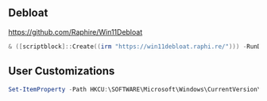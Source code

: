 
## Debloat
https://github.com/Raphire/Win11Debloat

``` powershell
& ([scriptblock]::Create((irm "https://win11debloat.raphi.re/"))) -RunDefaults -Silent
```


## User Customizations

``` powershell
Set-ItemProperty -Path HKCU:\SOFTWARE\Microsoft\Windows\CurrentVersion\Themes\Personalize -Name SystemUsesLightTheme -Value 0 -Type Dword -Force



```